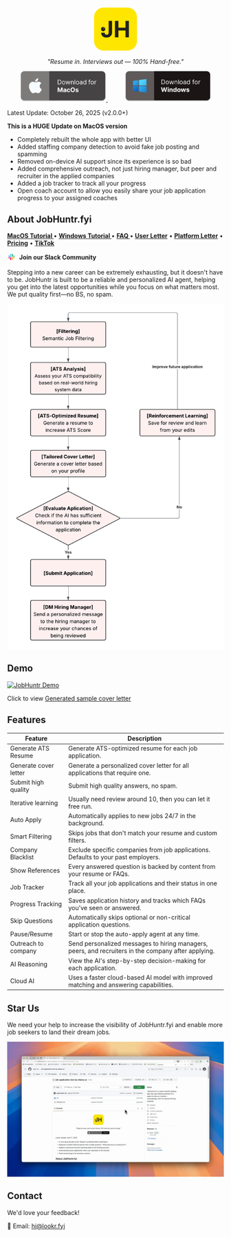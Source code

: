 <p align="center">
<img src="src/logo-large.png" alt="JobHuntr Logo" width="100">
</p>

<p align="center">
<i>"Resume in. Interviews out — 100% Hand-free."</i>
</p>

<!-- add spacing between the two images -->
<p align="center">
  <a href="https://github.com/lookr-fyi/job-application-bot-by-ollama-ai/releases/latest/download/JobHuntr-arm64.dmg" style="margin-right: 20px;">
    <img src="src/mac_download.png" alt="Download for macOS" width="200">
  </a>
  <a href="https://jobhuntr.short.gy/download/github/windows" style="margin-left: 20px;">
    <img src="src/windows_download.png" alt="Download for Windows" width="200">
  </a>
</p>

Latest Update: October 26, 2025 (v2.0.0+)

**This is a HUGE Update on MacOS version**

- Completely rebuilt the whole app with better UI
- Added staffing company detection to avoid fake job posting and spamming
- Removed on-device AI support since its experience is so bad
- Added comprehensive outreach, not just hiring manager, but peer and recruiter in the applied companies
- Added a job tracker to track all your progress
- Open coach account to allow you easily share your job application progress to your assigned coaches

## About JobHuntr.fyi

<p align="left">
  <a href="./MAC_SETUP.md"><strong> MacOS Tutorial </strong></a> •
  <a href="./WIN_SETUP.md"><strong> Windows Tutorial </strong></a> •
  <a href="./FAQ.md"><strong> FAQ </strong></a> •
  <a href="./USER_LETTER.md"><strong>User Letter</strong></a> •
  <a href="./PLATFORM_LETTER.md"><strong>Platform Letter</strong></a> •
  <a href="./PRICING.md"><strong>Pricing</strong></a> •
  <a href="https://www.tiktok.com/@yuqili657"><strong>TikTok</strong></a>
</p>

<!-- slack channel with logo from src/slack.png -->
<p align="left">
  <a href="https://join.slack.com/t/jobhuntrfyi/shared_invite/zt-37b16bo2f-aYwEadlFMHPHYAycDgCERA" style="text-decoration: none; display: inline-flex; align-items: center; gap: 8px;">
    <img src="src/slack-logo.png" alt="Join our Slack Community" width="20" style="vertical-align: middle;">
    <strong>Join our Slack Community</strong>
  </a>
</p>


Stepping into a new career can be extremely exhausting, but it doesn't have to be. JobHuntr is built to be a reliable and personalized AI agent, helping you get into the latest opportunities while you focus on what matters most. We put quality first—no BS, no spam.

![JobHuntr Flowchart](src/flow_chart.png)

## Demo

[![JobHuntr Demo](src/demo.gif)](https://youtu.be/dy_wrzVKwPw)

<!-- sample cover letter -->

Click to view [Generated sample cover letter](src/sample_cover_letter.pdf)

## Features

| Feature               | Description                                                                        |
| ------------------------ | ------------------------------------------------------------------------------------- |
| Generate ATS Resume   | Generate ATS-optimized resume for each job application.                               |
| Generate cover letter | Generate a personalized cover letter for all applications that require one.           |
| Submit high quality   | Submit high quality answers, no spam.                                                 |
| Iterative learning    | Usually need review around 10, then you can let it free run.                          |
| Auto Apply            | Automatically applies to new jobs 24/7 in the background.                             |
| Smart Filtering       | Skips jobs that don't match your resume and custom filters.                           |
| Company Blacklist     | Exclude specific companies from job applications. Defaults to your past employers.    |
| Show References       | Every answered question is backed by content from your resume or FAQs.                |
| Job Tracker     | Track all your job applications and their status in one place.              |
| Progress Tracking     | Saves application history and tracks which FAQs you've seen or answered.              |
| Skip Questions        | Automatically skips optional or non-critical application questions.                   |
| Pause/Resume          | Start or stop the auto-apply agent at any time.                                       |
| Outreach to company     | Send personalized messages to hiring managers, peers, and recruiters in the company after applying.                           |
| AI Reasoning          | View the AI's step-by-step decision-making for each application.                      |
| Cloud AI              | Uses a faster cloud-based AI model with improved matching and answering capabilities. |

## Star Us

We need your help to increase the visibility of JobHuntr.fyi and enable more job seekers to land their dream jobs.

![star_repo](src/star_repo.gif)

## Contact

We'd love your feedback!

📧 Email: hi@lookr.fyi
